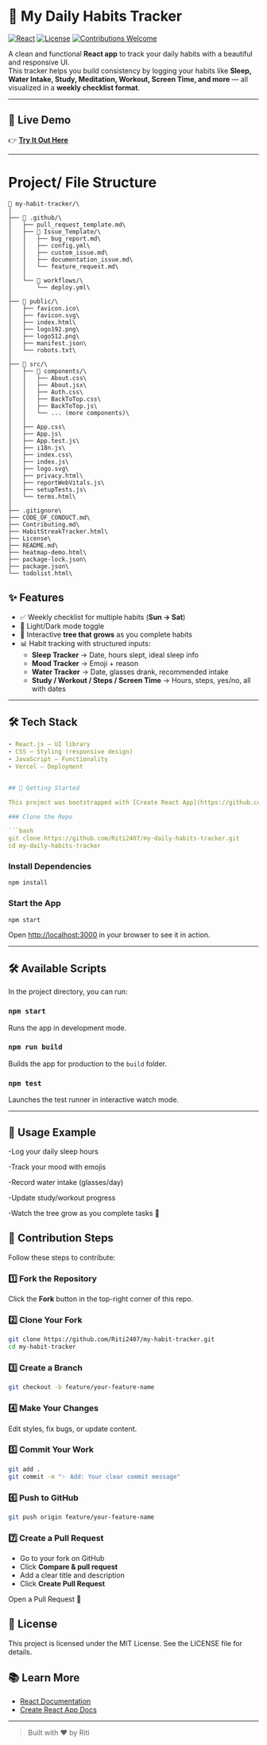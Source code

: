 # 🌸 My Daily Habits Tracker

[![React](https://img.shields.io/badge/React-18-blue?logo=react)](https://react.dev/)
[![License](https://img.shields.io/badge/License-MIT-green.svg)](./LICENSE)
[![Contributions Welcome](https://img.shields.io/badge/Contributions-Welcome-brightgreen.svg)](#-contributing)

A clean and functional **React app** to track your daily habits with a beautiful and responsive UI.  
This tracker helps you build consistency by logging your habits like **Sleep, Water Intake, Study, Meditation, Workout, Screen Time, and more** — all visualized in a **weekly checklist format**.

---

## 🚀 Live Demo
👉 [**Try It Out Here**](https://my-habit-tracker-k4bc.vercel.app/)

---
# Project/ File Structure

    📂 my-habit-tracker/\
    │
    ├── 📂 .github/\
    │   ├── pull_request_template.md\
    │   ├── 📂 Issue_Template/\
    │   │   ├── bug_report.md\
    │   │   ├── config.yml\
    │   │   ├── custom_issue.md\
    │   │   ├── documentation_issue.md\
    │   │   └── feature_request.md\
    │   │
    │   └── 📂 workflows/\
    │       └── deploy.yml\
    │
    ├── 📂 public/\
    │   ├── favicon.ico\
    │   ├── favicon.svg\
    │   ├── index.html\
    │   ├── logo192.png\
    │   ├── logo512.png\
    │   ├── manifest.json\
    │   └── robots.txt\
    │
    ├── 📂 src/\
    │   ├── 📂 components/\
    │   │   ├── About.css\
    │   │   ├── About.jsx\
    │   │   ├── Auth.css\
    │   │   ├── BackToTop.css\
    │   │   ├── BackToTop.js\
    │   │   └── ... (more components)\
    │   │
    │   ├── App.css\
    │   ├── App.js\
    │   ├── App.test.js\
    │   ├── i18n.js\
    │   ├── index.css\
    │   ├── index.js\
    │   ├── logo.svg\
    │   ├── privacy.html\
    │   ├── reportWebVitals.js\
    │   ├── setupTests.js\
    │   └── terms.html\
    │
    ├── .gitignore\
    ├── CODE_OF_CONDUCT.md\
    ├── Contributing.md\
    ├── HabitStreakTracker.html\
    ├── License\
    ├── README.md\
    ├── heatmap-demo.html\
    ├── package-lock.json\
    ├── package.json\
    └── todolist.html\


## ✨ Features

- ✅ Weekly checklist for multiple habits (**Sun → Sat**)
- 🌙 Light/Dark mode toggle
- 🌱 Interactive **tree that grows** as you complete habits
- 📊 Habit tracking with structured inputs:
  - **Sleep Tracker** → Date, hours slept, ideal sleep info  
  - **Mood Tracker** → Emoji + reason  
  - **Water Tracker** → Date, glasses drank, recommended intake  
  - **Study / Workout / Steps / Screen Time** → Hours, steps, yes/no, all with dates  

---


## 🛠️ Tech Stack

```yaml
- React.js — UI library
- CSS — Styling (responsive design)
- JavaScript — Functionality
- Vercel — Deployment


## 🚀 Getting Started

This project was bootstrapped with [Create React App](https://github.com/facebook/create-react-app).

### Clone the Repo

```bash
git clone https://github.com/Riti2407/my-daily-habits-tracker.git
cd my-daily-habits-tracker
```

### Install Dependencies

```bash
npm install
```

### Start the App

```bash
npm start
```

Open [http://localhost:3000](http://localhost:3000) in your browser to see it in action.

---

## 🛠️ Available Scripts

In the project directory, you can run:

### `npm start`
Runs the app in development mode.

### `npm run build`
Builds the app for production to the `build` folder.

### `npm test`
Launches the test runner in interactive watch mode.

---

## 🎯 Usage Example

-Log your daily sleep hours

-Track your mood with emojis

-Record water intake (glasses/day)

-Update study/workout progress

-Watch the tree grow as you complete tasks 🌱

## 🔧 Contribution Steps
Follow these steps to contribute:

### 1️⃣ Fork the Repository
Click the **Fork** button in the top-right corner of this repo.

### 2️⃣ Clone Your Fork
```bash
git clone https://github.com/Riti2407/my-habit-tracker.git
cd my-habit-tracker
```

### 3️⃣ Create a Branch
```bash
git checkout -b feature/your-feature-name
```

### 4️⃣ Make Your Changes
Edit styles, fix bugs, or update content.

### 5️⃣ Commit Your Work
```bash
git add .
git commit -m "✨ Add: Your clear commit message"
```

### 6️⃣ Push to GitHub
```bash
git push origin feature/your-feature-name
```

### 7️⃣ Create a Pull Request
- Go to your fork on GitHub
- Click **Compare & pull request**
- Add a clear title and description
- Click **Create Pull Request**


Open a Pull Request 🎉

## 📜 License

This project is licensed under the MIT License.
See the LICENSE file for details.

## 📚 Learn More

- [React Documentation](https://reactjs.org/)
- [Create React App Docs](https://create-react-app.dev/)

---

> Built with ❤️ by Riti
